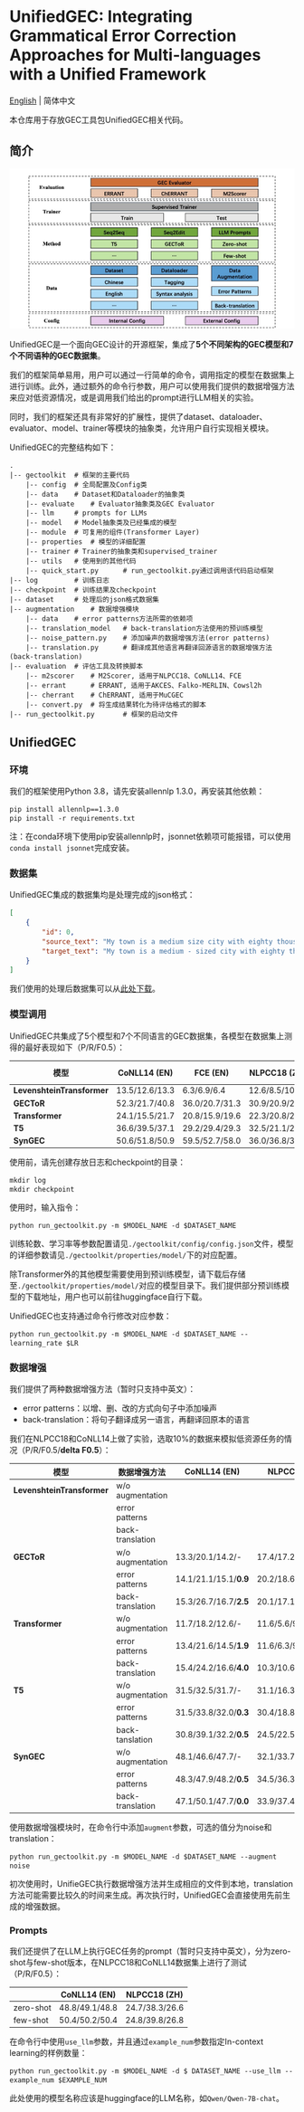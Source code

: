 # UnifiedGEC: Integrating Grammatical Error Correction Approaches for Multi-languages with a Unified Framework

[English](./README_en.md) | 简体中文

本仓库用于存放GEC工具包UnifiedGEC相关代码。



## 简介

![](./UnifiedGEC.jpg)

UnifiedGEC是一个面向GEC设计的开源框架，集成了**5个不同架构的GEC模型和7个不同语种的GEC数据集**。

我们的框架简单易用，用户可以通过一行简单的命令，调用指定的模型在数据集上进行训练。此外，通过额外的命令行参数，用户可以使用我们提供的数据增强方法来应对低资源情况，或是调用我们给出的prompt进行LLM相关的实验。

同时，我们的框架还具有非常好的扩展性，提供了dataset、dataloader、evaluator、model、trainer等模块的抽象类，允许用户自行实现相关模块。

UnifiedGEC的完整结构如下：

```
.
|-- gectoolkit  # 框架的主要代码
    |-- config  # 全局配置及Config类
    |-- data    # Dataset和Dataloader的抽象类
    |-- evaluate    # Evaluator抽象类及GEC Evaluator
    |-- llm     # prompts for LLMs
    |-- model   # Model抽象类及已经集成的模型
    |-- module  # 可复用的组件(Transformer Layer)
    |-- properties  # 模型的详细配置
    |-- trainer # Trainer的抽象类和supervised_trainer
    |-- utils   # 使用到的其他代码
    |-- quick_start.py      # run_gectoolkit.py通过调用该代码启动框架
|-- log         # 训练日志
|-- checkpoint  # 训练结果及checkpoint
|-- dataset     # 处理后的json格式数据集
|-- augmentation    # 数据增强模块
    |-- data    # error patterns方法所需的依赖项
    |-- translation_model   # back-translation方法使用的预训练模型
    |-- noise_pattern.py    # 添加噪声的数据增强方法(error patterns)
    |-- translation.py      # 翻译成其他语言再翻译回源语言的数据增强方法(back-translation)
|-- evaluation  # 评估工具及转换脚本
    |-- m2scorer    # M2Scorer, 适用于NLPCC18、CoNLL14、FCE
    |-- errant      # ERRANT, 适用于AKCES、Falko-MERLIN、Cowsl2h
    |-- cherrant    # ChERRANT, 适用于MuCGEC
    |-- convert.py  # 将生成结果转化为待评估格式的脚本
|-- run_gectoolkit.py       # 框架的启动文件
```



## UnifiedGEC

### 环境

我们的框架使用Python 3.8，请先安装allennlp 1.3.0，再安装其他依赖：

```shell
pip install allennlp==1.3.0
pip install -r requirements.txt
```

注：在conda环境下使用pip安装allennlp时，jsonnet依赖项可能报错，可以使用`conda install jsonnet`完成安装。

### 数据集

UnifiedGEC集成的数据集均是处理完成的json格式：

```json
[
    {
        "id": 0,
        "source_text": "My town is a medium size city with eighty thousand inhabitants .",
        "target_text": "My town is a medium - sized city with eighty thousand inhabitants ."
    }
]
```

我们使用的处理后数据集可以从[此处下载](https://drive.google.com/file/d/1UwQQRHW7ueadlQ3Nc8hZNKpklZJLdjaW/view?usp=sharing)。
### 模型调用

UnifiedGEC共集成了5个模型和7个不同语言的GEC数据集，各模型在数据集上测得的最好表现如下（P/R/F0.5）：

| 模型                       | CoNLL14 (EN)   | FCE (EN)       | NLPCC18 (ZH)   | MuCGEC (ZH)    | AKCES-GEC (CS) | Falko-MERLIN (DE) | COWSL2H (ES)   |
| -------------------------- | -------------- |----------------| -------------- | -------------- |----------------| ----------------- | -------------- |
| **LevenshteinTransformer** | 13.5/12.6/13.3 | 6.3/6.9/6.4    | 12.6/8.5/10.7  | 6.6/6.4/6.6    | 4.4/5.0/4.5    |                   |                |
| **GECToR**                 | 52.3/21.7/40.8 | 36.0/20.7/31.3 | 30.9/20.9/28.2 | 33.5/19.1/29.1 | 46.8/8.9/25.3  | 50.8/20.5/39.2    | 24.4/12.9/20.7 |
| **Transformer**            | 24.1/15.5/21.7 | 20.8/15.9/19.6 | 22.3/20.8/22.0 | 19.7/9.2/16.0  | 44.4/23.6/37.8 | 33.1/18.7/28.7    | 11.8/15.0/12.3 |
| **T5**                     | 36.6/39.5/37.1 | 29.2/29.4/29.3 | 32.5/21.1/29.4 | 30.2/14.4/24.8 | 52.5/40.5/49.6 | 47.4/50.0/47.9    | 53.7/39.1/49.9 |
| **SynGEC**                 | 50.6/51.8/50.9 | 59.5/52.7/58.0 | 36.0/36.8/36.2 | 22.3/26.2/23.6 | 21.9/27.6/22.8 | 32.2/33.4/32.4    | 9.3/18.8/10.3  |

使用前，请先创建存放日志和checkpoint的目录：
```shell
mkdir log
mkdir checkpoint
```

使用时，输入指令：

```shell
python run_gectoolkit.py -m $MODEL_NAME -d $DATASET_NAME
```

训练轮数、学习率等参数配置请见`./gectoolkit/config/config.json`文件，模型的详细参数请见`./gectoolkit/properties/model/`下的对应配置。

除Transformer外的其他模型需要使用到预训练模型，请下载后存储至`./gectoolkit/properties/model/`对应的模型目录下。我们提供部分预训练模型的下载地址，用户也可以前往huggingface自行下载。

UnifiedGEC也支持通过命令行修改对应参数：

```shell
python run_gectoolkit.py -m $MODEL_NAME -d $DATASET_NAME --learning_rate $LR
```

### 数据增强

我们提供了两种数据增强方法（暂时只支持中英文）：

- error patterns：以增、删、改的方式向句子中添加噪声
- back-translation：将句子翻译成另一语言，再翻译回原本的语言

我们在NLPCC18和CoNLL14上做了实验，选取10%的数据来模拟低资源任务的情况（P/R/F0.5/**delta F0.5**）：

| 模型                       | 数据增强方法     | CoNLL14 (EN)     | NLPCC18 (ZH) |
| -------------------------- | ---------------- | ---------------- | ------------------- |
| **LevenshteinTransformer** | w/o augmentation |                  |                  |
|                            | error patterns   |                  |                  |
|                            | back-translation |                  |                  |
| **GECToR**                 | w/o augmentation | 13.3/20.1/14.2/- | 17.4/17.2/17.4/- |
|                            | error patterns   | 14.1/21.1/15.1/**0.9** | 20.2/18.6/19.9/**2.5** |
|                            | back-translation | 15.3/26.7/16.7/**2.5** | 20.1/17.1/19.4/**2.0** |
| **Transformer**            | w/o augmentation | 11.7/18.2/12.6/- | 11.6/5.6/9.5/- |
|                            | error patterns   | 13.4/21.6/14.5/**1.9** | 11.6/6.3/9.9/**0.4** |
|                            | back-translation | 15.4/24.2/16.6/**4.0** | 10.3/10.6/10.4/**0.9** |
| **T5**                     | w/o augmentation | 31.5/32.5/31.7/- | 31.1/16.3/26.3/- |
|                            | error patterns   | 31.5/33.8/32.0/**0.3** | 30.4/18.8/27.0/**0.7** |
|                            | back-tanslation  | 30.8/39.1/32.2/**0.5** | 24.5/22.5/24.1/**-2.2** |
| **SynGEC**                 | w/o augmentation | 48.1/46.6/47.7/- | 32.1/33.7/32.4/- |
|                            | error patterns   | 48.3/47.9/48.2/**0.5** | 34.5/36.3/34.9/**2.5** |
|                            | back-translation | 47.1/50.1/47.7/**0.0** | 33.9/37.4/34.6/**2.2** |

使用数据增强模块时，在命令行中添加`augment`参数，可选的值分为noise和translation：

```shell
python run_gectoolkit.py -m $MODEL_NAME -d $DATASET_NAME --augment noise
```

初次使用时，UnifieGEC执行数据增强方法并生成相应的文件到本地，translation方法可能需要比较久的时间来生成。再次执行时，UnifiedGEC会直接使用先前生成的增强数据。

### Prompts

我们还提供了在LLM上执行GEC任务的prompt（暂时只支持中英文），分为zero-shot与few-shot版本，在NLPCC18和CoNLL14数据集上进行了测试（P/R/F0.5）：

|           | CoNLL14 (EN)   | NLPCC18 (ZH)   |
| --------- | -------------- | -------------- |
| zero-shot | 48.8/49.1/48.8 | 24.7/38.3/26.6 |
| few-shot  | 50.4/50.2/50.4 | 24.8/39.8/26.8 |

在命令行中使用`use_llm`参数，并且通过`example_num`参数指定In-context learning的样例数量：

```shell
python run_gectoolkit.py -m $MODEL_NAME -d $ DATASET_NAME --use_llm --example_num $EXAMPLE_NUM
```

此处使用的模型名称应该是huggingface的LLM名称，如`Qwen/Qwen-7B-chat`。